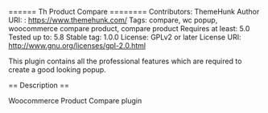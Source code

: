 ====== Th Product Compare ========
Contributors: ThemeHunk
Author URI: : https://www.themehunk.com/
Tags: compare, wc popup, woocommerce compare product, compare product
Requires at least: 5.0
Tested up to: 5.8
Stable tag: 1.0.0
License: GPLv2 or later
License URI: http://www.gnu.org/licenses/gpl-2.0.html

This plugin contains all the professional features which are required to create a good looking popup.

== Description ==

Woocommerce Product Compare plugin